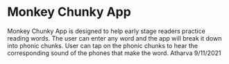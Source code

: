 # Monkey Chunky App

Monkey Chunky App is designed to help early stage readers practice reading words. The user can enter any word and the app will break it down into phonic chunks. User can tap on the phonic chunks to hear the corresponding sound of the phones that make the word.
Atharva
9/11/2021
